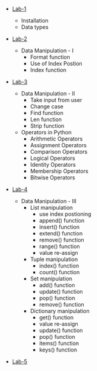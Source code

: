 - [Lab-1](./Lab-1/Readme.md)
    - Installation
    - Data types
- [Lab-2](./Lab-2/Readme.md)
    - Data Manipulation - I
        - Format function
        - Use of Index Postion
        - Index function
- [Lab-3](./Lab-3/Readme.md)
    - Data Manipulation - II
        - Take input from user
        - Change case
        - Find function
        - Len function
        - Strip function
    - Operators in Python
        - Arithmetic Operators
        - Assignment Operators
        - Comparison Operators
        - Logical Operators
        - Identity Operators
        - Membership Operators
        - Bitwise Operators

- [Lab-4](./Lab-4/Readme.md)
    - Data Manipulation - III
        - List manipulation
            - use index postioning
            - append() function
            - insert() function
            - extend() function
            - remove() function
            - range() function
            - value re-assign
        - Tuple manipulation
            - index() function
            - count() function
        - Set manipulation
            - add() function
            - update() function
            - pop() function
            - remove() function
        - Dictionary manipulation
            - get() function
            - value re-assign
            - update() function
            - pop() function
            - items() function
            - keys() function
        

- [Lab-5](./Lab-5/Readme.md)    